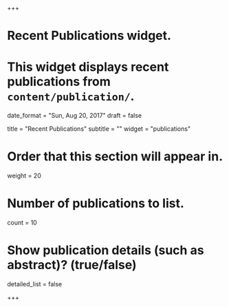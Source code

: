 +++
# Recent Publications widget.
# This widget displays recent publications from `content/publication/`.

date_format = "Sun, Aug 20, 2017"
draft = false

title = "Recent Publications"
subtitle = ""
widget = "publications"

# Order that this section will appear in.
weight = 20

# Number of publications to list.
count = 10

# Show publication details (such as abstract)? (true/false)
detailed_list = false

+++

